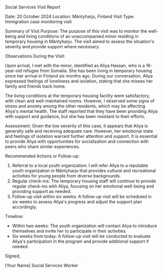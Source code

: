 Social Services Visit Report

Date: 20 October 2024
Location: Mäntyharju, Finland
Visit Type: Immigration case monitoring visit

Summary of Visit Purpose:
The purpose of this visit was to monitor the well-being and living conditions of an unaccompanied minor residing in temporary housing in Mäntyharju. The visit aimed to assess the situation's severity and provide support where necessary.

Observations During the Visit:

Upon arrival, I met with the minor, identified as Aliya Hassan, who is a 16-year-old refugee from Somalia. She has been living in temporary housing since her arrival in Finland six months ago. During our conversation, Aliya expressed feelings of loneliness and isolation, stating that she misses her family and friends back home.

The living conditions at the temporary housing facility were satisfactory, with clean and well-maintained rooms. However, I observed some signs of stress and anxiety among the other residents, which may be affecting Aliya's mental health. The staff reported that they have been providing Aliya with support and guidance, but she has been resistant to their efforts.

Assessment:
Given the low severity of this case, it appears that Aliya is generally safe and receiving adequate care. However, her emotional state and feelings of isolation warrant further attention and support. It is essential to provide Aliya with opportunities for socialization and connection with peers who share similar experiences.

Recommended Actions or Follow-up:

1. Referral to a local youth organization: I will refer Aliya to a reputable youth organization in Mäntyharju that provides cultural and recreational activities for young people from diverse backgrounds.
2. Regular check-ins: The temporary housing staff will continue to provide regular check-ins with Aliya, focusing on her emotional well-being and providing support as needed.
3. Follow-up visit within six weeks: A follow-up visit will be scheduled in six weeks to assess Aliya's progress and adjust the support plan accordingly.

Timeline:

* Within two weeks: The youth organization will contact Aliya to introduce themselves and invite her to participate in their activities.
* Six weeks from today: A follow-up visit will be conducted to evaluate Aliya's participation in the program and provide additional support if needed.

Signed,

[Your Name]
Social Services Worker